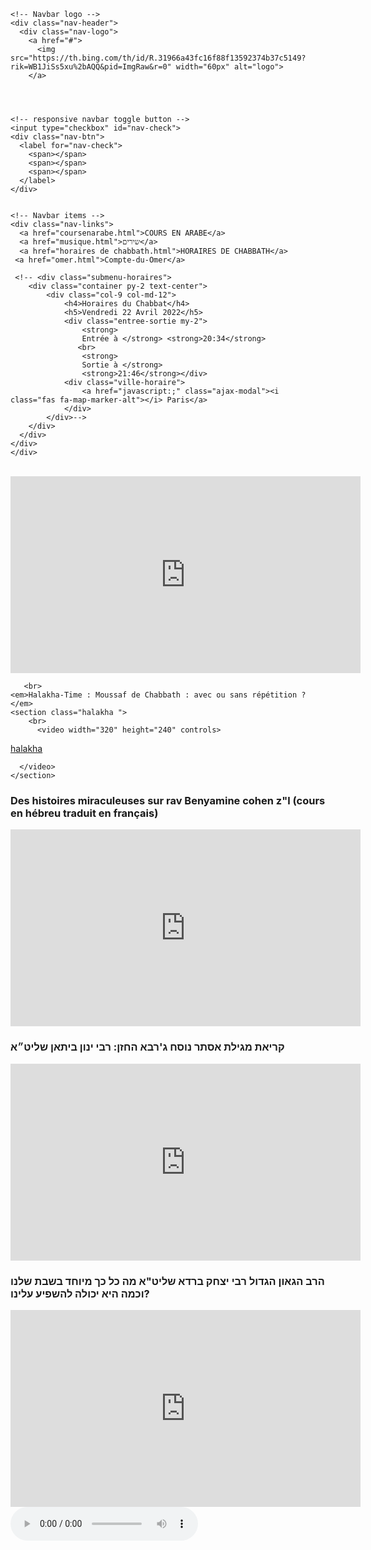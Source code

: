 
<html lang="fr">
<head>
    <meta charset="UTF-8">
    <meta http-equiv="X-UA-Compatible" content="IE=edge">
    <meta name="viewport" content="width=device-width, initial-scale=1.0">
    <title>cours de torah</title>
    <link rel="stylesheet" href="cours.css">
  <link rel="shortcut icon" href="https://th.bing.com/th/id/R.31966a43fc16f88f13592374b37c5149?rik=9UZBm4xWbDwI4g&riu=http%3a%2f%2f1.bp.blogspot.com%2f_tR4bYTcAqeQ%2fSuulSzLg09I%2fAAAAAAAABps%2f5tIBL5nkqsA%2fs1600%2ftorah.logo.50&ehk=tCdy%2bNgv8oKI3uSPy3T%2bIZwMu%2b%2fL20UcN5%2byS1eiymw%3d&risl=&pid=ImgRaw&r=0&sres=1&sresct=1">
    <link rel="manifest" href="manifest.json">
    <link rel="manifest" href="/app.webmanifest" crossorigin="use-credentials">
  </head>
<body>
 
  <div class="navbar">
 
    <!-- Navbar logo -->
    <div class="nav-header">
      <div class="nav-logo">
        <a href="#">
          <img src="https://th.bing.com/th/id/R.31966a43fc16f88f13592374b37c5149?rik=WB1JiSs5xu%2bAQQ&pid=ImgRaw&r=0" width="60px" alt="logo">
        </a>
      
  

     
    <!-- responsive navbar toggle button -->
    <input type="checkbox" id="nav-check">
    <div class="nav-btn">
      <label for="nav-check">
        <span></span>
        <span></span>
        <span></span>
      </label>
    </div>

   
    <!-- Navbar items -->
    <div class="nav-links">
      <a href="coursenarabe.html">COURS EN ARABE</a>
      <a href="musique.html">שירים</a>
      <a href="horaires de chabbath.html">HORAIRES DE CHABBATH</a>
     <a href="omer.html">Compte-du-Omer</a>
    
     <!-- <div class="submenu-horaires">
        <div class="container py-2 text-center">
            <div class="col-9 col-md-12">
                <h4>Horaires du Chabbat</h4>
                <h5>Vendredi 22 Avril 2022</h5>
                <div class="entree-sortie my-2">
                    <strong>
                    Entrée à </strong> <strong>20:34</strong>
                   <br>
                    <strong>
                    Sortie à </strong>
                    <strong>21:46</strong></div>
                <div class="ville-horaire">
                    <a href="javascript:;" class="ajax-modal"><i class="fas fa-map-marker-alt"></i> Paris</a>
                </div>
            </div>-->
        </div>
      </div>
    </div>
    </div>

<br>
       <iframe width="560" height="315" src="https://www.youtube.com/embed/J_sg5oqXUms" id="youtube" title="YouTube video player" frameborder="0" allow="accelerometer; autoplay; clipboard-write; encrypted-media; gyroscope; picture-in-picture" allowfullscreen></iframe>
  
       <br>
    <em>Halakha-Time : Moussaf de Chabbath : avec ou sans répétition ?</em>
    <section class="halakha ">
        <br>
          <video width="320" height="240" controls>
 <source src="Halakha-Time  Moussaf de Chabbath  avec ou sans répétition.mp4" type="vidio/ogg">
 <source
 src="Halakha-Time  Moussaf de Chabbath  avec ou sans répétition.mp4" type="video/mp4">
<a href="Halakha-Time  Moussaf de Chabbath  avec ou sans répétition.mp4">halakha</a>

      </video>
    </section>
<h3 id=Dhm>Des histoires miraculeuses sur rav Benyamine cohen z"l (cours en hébreu traduit en français)</h3>
<iframe width="560" height="315" src="https://www.youtube.com/embed/-TAPw_pEe7k" title="YouTube video player" frameborder="0" allow="accelerometer; autoplay; clipboard-write; encrypted-media; gyroscope; picture-in-picture" allowfullscreen></iframe>

<h3>קריאת מגילת אסתר נוסח ג'רבא החזן: רבי ינון ביתאן שליט״א </h3>

<iframe width="560" height="315" src="https://www.youtube.com/embed/T5qVe-hE7dc" title="YouTube video player" frameborder="0" allow="accelerometer; autoplay; clipboard-write; encrypted-media; gyroscope; picture-in-picture" allowfullscreen></iframe>

<br>
   <h3>הרב הגאון הגדול רבי יצחק ברדא שליט"א מה כל כך מיוחד בשבת שלנו וכמה היא יכולה להשפיע עלינו?</h3>
   
   <iframe width="560" height="315" src="https://www.youtube.com/embed/GwW9XSgBjEo" title="YouTube video player" frameborder="0" allow="accelerometer; autoplay; clipboard-write; encrypted-media; gyroscope; picture-in-picture" allowfullscreen></iframe>
  
   <div id="audio">
  <audio controls="controls" preload="auto"> 
        <source src="השיעור השבועי של הרב הגאון רבי מקיקץ מדאר שליט״א פרשת וארא.mpeg" type="audio/mpeg" /> 
       </audio> </div>
<script src="cours.js"></script>
      </body>
</html>


